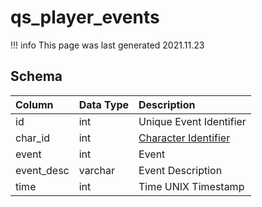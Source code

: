 # qs_player_events

!!! info
	This page was last generated 2021.11.23

## Schema

| Column | Data Type | Description |
| :--- | :--- | :--- |
| id | int | Unique Event Identifier |
| char_id | int | [Character Identifier](../../schema/characters/character_data.md) |
| event | int | Event |
| event_desc | varchar | Event Description |
| time | int | Time UNIX Timestamp |

